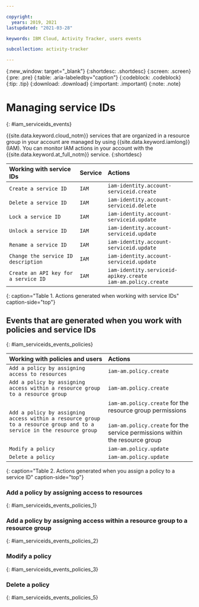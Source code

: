 ```yaml
---

copyright:
  years: 2019, 2021
lastupdated: "2021-03-28"

keywords: IBM Cloud, Activity Tracker, users events

subcollection: activity-tracker

---
```


{:new_window: target="_blank"}
{:shortdesc: .shortdesc}
{:screen: .screen}
{:pre: .pre}
{:table: .aria-labeledby="caption"}
{:codeblock: .codeblock}
{:tip: .tip}
{:download: .download}
{:important: .important}
{:note: .note}

# Managing service IDs
{: #iam_serviceids_events}

{{site.data.keyword.cloud_notm}} services that are organized in a resource group in your account are managed by using {{site.data.keyword.iamlong}} (IAM). You can monitor IAM actions in your account with the {{site.data.keyword.at_full_notm}} service.
{:shortdesc}



| Working with service IDs            | Service     | Actions                                        |
|:------------------------------------|:------------|:-----------------------------------------------|
| `Create a service ID`               | `IAM`       | `iam-identity.account-serviceid.create` |
| `Delete a service ID`               | `IAM`       | `iam-identity.account-serviceid.delete` | 
| `Lock a service ID`                 |  `IAM`       |`iam-identity.account-serviceid.update` |
| `Unlock a service ID`               |  `IAM`       |`iam-identity.account-serviceid.update` |
| `Rename a service ID`               |  `IAM`       |`iam-identity.account-serviceid.update` |
| `Change the service ID description` |  `IAM`       |`iam-identity.account-serviceid.update` |
| `Create an API key for a service ID` |  `IAM`       |`iam-identity.serviceid-apikey.create` </br>`iam-am.policy.create`|
{: caption="Table 1. Actions generated when working with service IDs" caption-side="top"} 




## Events that are generated when you work with policies and service IDs
{: #iam_serviceids_events_policies}

| Working with policies and users                                                 | Actions                                        |
|:--------------------------------------------------------------------------------|:-----------------------------------------------|
| `Add a policy by assigning access to resources`                                 | `iam-am.policy.create  `   |
| `Add a policy by assigning access within a resource group to a resource group`  | `iam-am.policy.create` |
| `Add a policy by assigning access within a resource group to a resource group and to a service in the resource group` | `iam-am.policy.create` for the resource group permissions </br></br>`iam-am.policy.create` for the service permissions within the resource group |
| `Modify a policy`                                                               | `iam-am.policy.update` |
| `Delete a policy`                                                               | `iam-am.policy.update` |
{: caption="Table 2. Actions generated when you assign a policy to a service ID" caption-side="top"} 


### Add a policy by assigning access to resources
{: #iam_serviceids_events_policies_1}


### Add a policy by assigning access within a resource group to a resource group
{: #iam_serviceids_events_policies_2}


### Modify a policy
{: #iam_serviceids_events_policies_3}


### Delete a policy
{: #iam_serviceids_events_policies_5}




